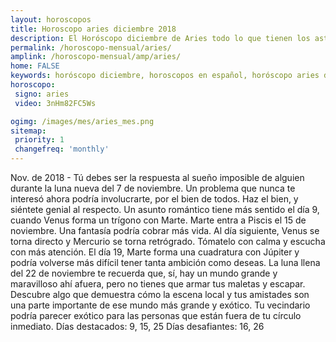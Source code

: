 ```yaml
---
layout: horoscopos
title: Horoscopo aries diciembre 2018
description: El Horóscopo diciembre de Aries todo lo que tienen los astros preparados para este mes, amor, trabajo, familia. Todo sobre astrologia, tarot, predicciones. Horoscopo gratis en español, predicciones y astrología.
permalink: /horoscopo-mensual/aries/
amplink: /horoscopo-mensual/amp/aries/
home: FALSE
keywords: horóscopo diciembre, horoscopos en español, horóscopo aries diciembre , horóscopo esperanza gracia, horoscop, horóscopos gratis, horoscopo aries, Tarot, Astrologia, Zodíaco, aries, horoscopo gratis, horoscopo del mes 
horoscopo:
 signo: aries
 video: 3nHm82FC5Ws

ogimg: /images/mes/aries_mes.png
sitemap:
 priority: 1
 changefreq: 'monthly'
---
```



Nov. de 2018 - Tú debes ser la respuesta al sueño imposible de alguien durante la luna nueva del 7 de noviembre. Un problema que nunca te interesó ahora podría involucrarte, por el bien de todos. Haz el bien, y siéntete genial al respecto. 
Un asunto romántico tiene más sentido el día 9, cuando Venus forma un trígono con Marte. 
Marte entra a Piscis el 15 de noviembre. Una fantasía podría cobrar más vida. Al día siguiente, Venus se torna directo y Mercurio se torna retrógrado. Tómatelo con calma y escucha con más atención. 
El día 19, Marte forma una cuadratura con Júpiter y podría volverse más difícil tener tanta ambición como deseas. 
La luna llena del 22 de noviembre te recuerda que, sí, hay un mundo grande y maravilloso ahí afuera, pero no tienes que armar tus maletas y escapar. Descubre algo que demuestra cómo la escena local y tus amistades son una parte importante de ese mundo más grande y exótico. Tu vecindario podría parecer exótico para las personas que están fuera de tu círculo inmediato. 
Días destacados: 9, 15, 25
Días desafiantes: 16, 26